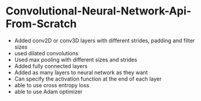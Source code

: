 # Convolutional-Neural-Network-Api-From-Scratch
* Added conv2D or conv3D layers with different strides, padding and filter sizes <br/>
* used dilated convolutions  <br/>
* Used max pooling with different sizes and strides<br/>
* Added fully connected layers<br/>
* Added as many layers to neural network as they want<br/>
* Can specify the activation function at the end of each layer<br/>
* able to use cross entropy loss<br/>
* able to use Adam optimizer<br/>

